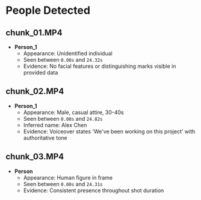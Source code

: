 # People Detected
## chunk_01.MP4
- **Person_1**
  - Appearance: Unidentified individual
  - Seen between `0.00s` and `24.32s`
  - Evidence: No facial features or distinguishing marks visible in provided data

## chunk_02.MP4
- **Person_1**
  - Appearance: Male, casual attire, 30-40s
  - Seen between `0.00s` and `24.82s`
  - Inferred name: Alex Chen
  - Evidence: Voiceover states 'We've been working on this project' with authoritative tone

## chunk_03.MP4
- **Person**
  - Appearance: Human figure in frame
  - Seen between `0.00s` and `24.31s`
  - Evidence: Consistent presence throughout shot duration
